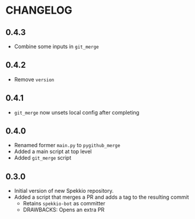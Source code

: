 # CHANGELOG

## 0.4.3
- Combine some inputs in `git_merge`

## 0.4.2
- Remove `version`

## 0.4.1
- `git_merge` now unsets local config after completing

## 0.4.0
- Renamed former `main.py` to `pygithub_merge`
- Added a main script at top level
- Added `git_merge` script

## 0.3.0
- Initial version of new Spekkio repository.
- Added a script that merges a PR and adds a tag to the resulting commit
  - Retains `spekkio-bot` as committer
  - DRAWBACKS: Opens an extra PR
